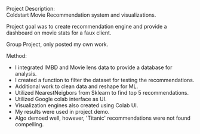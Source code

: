 Project Description:  
Coldstart Movie Recommendation system and visualizations. 

Project goal was to create recommendation engine and provide a dashboard on movie stats for a faux client.

Group Project, only posted my own work.

Method:
- I integrated IMBD and Movie lens data to provide a database for analysis.
- I created a function to filter the dataset for testing the recommendations.
- Additional work to clean data and reshape for ML.
- Utilized NearestNeigbors from Sklearn to find top 5 recommendations.
- Utilized Google colab interface as UI.
- Visualization engines also created using Colab UI.
- My results were used in project demo.
- Algo demoed well, however, 'Titanic' recommendations were not found compelling.
